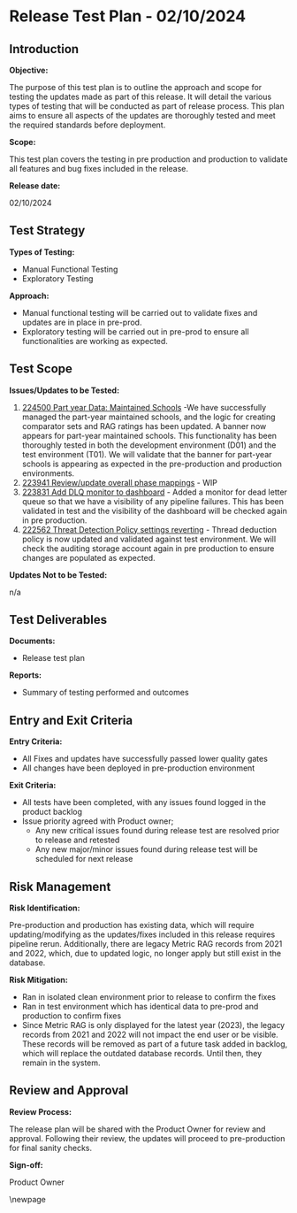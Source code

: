 ﻿# Release Test Plan - 02/10/2024

## Introduction
**Objective:**

The purpose of this test plan is to outline the approach and scope for testing the updates made as part of this release.
It will detail the various types of testing that will be conducted as part of release process. This plan aims to ensure
all aspects of the updates are thoroughly tested and meet the required standards before deployment.

**Scope:**

This test plan covers the testing in pre production and production to validate all features and bug fixes included in the release.

**Release date:**

02/10/2024

## Test Strategy
**Types of Testing:**

- Manual Functional Testing
- Exploratory Testing

**Approach:**

- Manual functional testing will be carried out to validate fixes and updates are in place in pre-prod.
- Exploratory testing will be carried out in pre-prod to ensure all functionalities are working as expected.

## Test Scope
**Issues/Updates to be Tested:**

1. [224500 Part year Data: Maintained Schools](https://dev.azure.com/dfe-ssp/s198-DfE-Benchmarking-service/_workitems/edit/224500) -We have successfully managed the part-year maintained schools, and the logic for creating comparator sets and RAG ratings has been updated. A banner now appears for part-year maintained schools. This functionality has been thoroughly tested in both the development environment (D01) and the test environment (T01). We will validate that the banner for part-year schools is appearing as expected in the pre-production and production environments.
2. [223941 Review/update overall phase mappings](https://dev.azure.com/dfe-ssp/s198-DfE-Benchmarking-service/_workitems/edit/223941) - WIP
3. [223831 Add DLQ monitor to dashboard](https://dev.azure.com/dfe-ssp/s198-DfE-Benchmarking-service/_workitems/edit/223831) - Added a monitor for dead letter queue so that we have a visibility of any pipeline failures. This has been validated in test and the visibility of the dashboard will be checked again in pre production.
4. [222562 Threat Detection Policy settings reverting](https://dev.azure.com/dfe-ssp/s198-DfE-Benchmarking-service/_workitems/edit/222562) - Thread deduction policy is now updated and validated against test environment. We will check the auditing storage account again in pre production to ensure changes are populated as expected. 


**Updates Not to be Tested:**

n/a

## Test Deliverables
**Documents:**

- Release test plan

**Reports:**

- Summary of testing performed and outcomes

## Entry and Exit Criteria
**Entry Criteria:**

- All Fixes and updates have successfully passed lower quality gates
- All changes have been deployed in pre-production environment

**Exit Criteria:**

- All tests have been completed, with any issues found logged in the product backlog
- Issue priority agreed with Product owner;
    - Any new critical issues found during release test are resolved prior to release and retested
    - Any new major/minor issues found during release test will be scheduled for next release

## Risk Management
**Risk Identification:**

Pre-production and production has existing data, which will require updating/modifying as the updates/fixes included in this
release requires pipeline rerun. Additionally, there are legacy Metric RAG records from 2021 and 2022, which, due to updated logic, no longer apply but still exist in the database.

**Risk Mitigation:**

- Ran in isolated clean environment prior to release to confirm the fixes
- Ran in test environment which has identical data to pre-prod and production to confirm fixes
- Since Metric RAG is only displayed for the latest year (2023), the legacy records from 2021 and 2022 will not impact the end user or be visible. These records will be removed as part of a future task added in backlog, which will replace the outdated database records. Until then, they remain in the system.
## Review and Approval
**Review Process:**

The release plan will be shared with the Product Owner for review and approval. Following their review, the updates will
proceed to pre-production for final sanity checks.

**Sign-off:**

Product Owner

\newpage